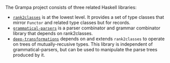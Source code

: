 The Grampa project consists of three related Haskell libraries:

- [`rank2classes`](http://github.com/blamario/grampa/tree/master/rank2classes) is at the lowest level. It provides a
  set of type classes that mirror `Functor` and related type classes but for records.
- [`grammatical-parsers`](http://github.com/blamario/grampa/tree/master/grammatical-parsers) is a parser combinator
  and grammar combinator library that depends on rank2classes.
- [`deep-transformations`](http://github.com/blamario/grampa/tree/master/deep-transformations) depends on and extends
  `rank2classes` to operate on trees of mutually-recusive types. This library is independent of grammatical-parsers,
  but can be used to manipulate the parse trees produced by it.
